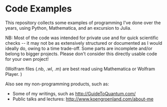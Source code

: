 # Code Examples

This repository collects some examples of programming I've done over the years, using Python, Mathematica, and an excursion to Julia.

NB: Most of the code was intended for private use and for quick scientific checks -- it may not be as extensively structured or documented as I would ideally do, owing to a time trade-off. Some parts are incomplete and/or belong to bigger projects. Please don't consider this directly usable code for your own project!

(Wolfram files (.nb, .wl, .m) are best read using Mathematica or Wolfram Player. )

Also see my non-programming products, such as:
- Some of my writings, such as http://GuideToQuantum.com/
- Public talks and lectures: http://www.koengroenland.com/about-me 

